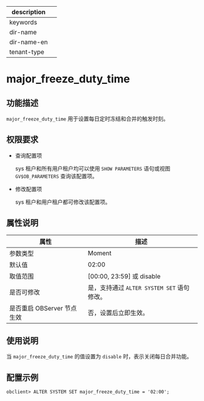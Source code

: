 |description||
|---|---|
|keywords||
|dir-name||
|dir-name-en||
|tenant-type||

# major_freeze_duty_time 

## 功能描述

`major_freeze_duty_time` 用于设置每日定时冻结和合并的触发时刻。

## 权限要求

* 查询配置项

  sys 租户和所有用户租户均可以使用 `SHOW PARAMETERS` 语句或视图 `GV$OB_PARAMETERS` 查询该配置项。

* 修改配置项

  sys 租户和用户租户都可修改该配置项。

## 属性说明


|      **属性**      |      **描述**      |
|------------------|------------------|
| 参数类型             | Moment                |
| 默认值              | 02:00            |
| 取值范围             | \[00:00, 23:59\] 或 disable |
| 是否可修改           | 是，支持通过 `ALTER SYSTEM SET` 语句修改。|
| 是否重启 OBServer 节点生效	| 否，设置后立即生效。|

## 使用说明

当 `major_freeze_duty_time` 的值设置为 `disable` 时，表示关闭每日合并功能。

## 配置示例

```shell
obclient> ALTER SYSTEM SET major_freeze_duty_time = '02:00';
```
